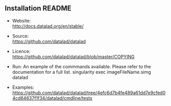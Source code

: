 ## Installation README

* Website:  
            http://docs.datalad.org/en/stable/
* Source:   
            https://github.com/datalad/datalad

* Licence:  
            https://github.com/datalad/datalad/blob/master/COPYING

* Run:
            An example of the commmands available. Please refer to the
            documentation for a full list.
            singularity exec imageFileName.simg datalad

* Examples:
            https://github.com/datalad/datalad/tree/4efc6d7b4fe489a61dd7e9cfed04cd64637f1f34/datalad/cmdline/tests

